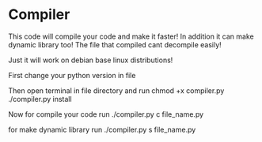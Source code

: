 # Compiler

This code will compile your code and make it faster!
In addition it can make dynamic library too!
The file that compiled cant decompile easily!

Just it will work on debian base linux distributions!

First change your python version in file

Then open terminal in file directory and run
chmod +x compiler.py
./compiler.py install

Now for compile your code run
./compiler.py c file_name.py

for make dynamic library run
./compiler.py s file_name.py
